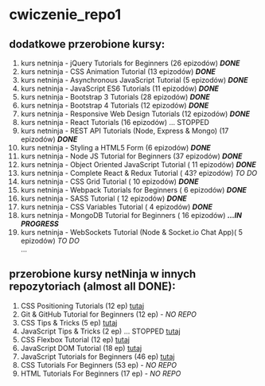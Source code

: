 # cwiczenie_repo1

## dodatkowe przerobione kursy:

1. kurs netninja - jQuery Tutorials for Beginners (26 epizodów) **_DONE_**
2. kurs netninja - CSS Animation Tutorial (13 epizodów) **_DONE_** 
3. kurs netninja - Asynchronous JavaScript Tutorial (5 epizodów)  **_DONE_** 
4. kurs netninja - JavaScript ES6 Tutorials (11 epizodów) **_DONE_**
5. kurs netninja - Bootstrap 3 Tutorials (28 epizodów) **_DONE_**
6. kurs netninja - Bootstrap 4 Tutorials (12 epizodów) **_DONE_**
7. kurs netninja - Responsive Web Design Tutorials (12 epizodów) **_DONE_**
8. kurs netninja - React Tutorials (16 epizodów) ... STOPPED
9. kurs netninja - REST API Tutorials (Node, Express & Mongo) (17 epizodów) **_DONE_**  
10. kurs netninja - Styling a HTML5 Form (6 epizodów) **_DONE_**
11. kurs netninja - Node JS Tutorial for Beginners (37 epizodów) **_DONE_**
12. kurs netninja - Object Oriented JavaScript Tutorial ( 11 epizodów) **_DONE_**  
13. kurs netninja - Complete React & Redux Tutorial ( 43? epizodów) *TO DO*  
14. kurs netninja - CSS Grid Tutorial ( 10 epizodów)  **_DONE_**
15. kurs netninja - Webpack Tutorials for Beginners ( 6 epizodów) **_DONE_**
16. kurs netninja - SASS Tutorial ( 12 epizodów) **_DONE_**  
17. kurs netninja - CSS Variables Tutorial ( 4 epizodów) **_DONE_**  
18. kurs netninja - MongoDB Tutorial for Beginners ( 16 epizodów) **_...IN PROGRESS_**  
19. kurs netninja - WebSockets Tutorial (Node & Socket.io Chat App)( 5 epizodów) *TO DO*  
... 

## przerobione kursy netNinja w innych repozytoriach (almost all DONE):
1. CSS Positioning Tutorials (12 ep) [tutaj](https://github.com/DorotaPawlowska/kurs-netNinja-PosCSS)
2. Git & GitHub Tutorial for Beginners (12 ep) - _NO REPO_
3. CSS Tips & Tricks (5 ep) [tutaj](https://github.com/DorotaPawlowska/kurs-netNinja-TipsCSS)
4. JavaScript Tips & Tricks (2 ep) ... STOPPED  [tutaj](https://github.com/DorotaPawlowska/kurs-netNinja-TricksJS)
5. CSS Flexbox Tutorial (12 ep) [tutaj](https://github.com/DorotaPawlowska/kurs-netNinja-FlexBox)
6. JavaScript DOM Tutorial (18 ep) [tutaj](https://github.com/DorotaPawlowska/kurs-netNinja-JS/tree/JS-DOM-tuts)
7. JavaScript Tutorials for Beginners (46 ep) [tutaj](https://github.com/DorotaPawlowska/kurs-netNinja-JS/tree/master)
8. CSS Tutorials For Beginners (53 ep) - _NO REPO_
9. HTML Tutorials For Beginners (17 ep) - _NO REPO_